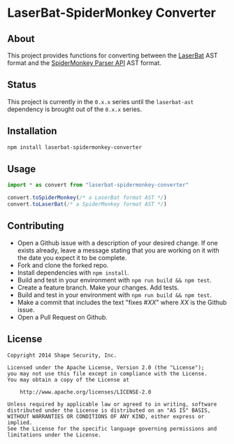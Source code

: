 LaserBat-SpiderMonkey Converter
===============================


## About

This project provides functions for converting between the
[LaserBat](https://github.com/shapesecurity/laserbat) AST format and the
[SpiderMonkey Parser API](https://developer.mozilla.org/en-US/docs/Mozilla/Projects/SpiderMonkey/Parser_API)
AST format.


## Status

This project is currently in the `0.x.x` series until the `laserbat-ast` dependency is brought out of the `0.x.x` series.


## Installation

```sh
npm install laserbat-spidermonkey-converter
```


## Usage

```js
import * as convert from "laserbat-spidermonkey-converter"

convert.toSpiderMonkey(/* a LaserBat format AST */)
convert.toLaserBat(/* a SpiderMonkey format AST */)
```


## Contributing

* Open a Github issue with a description of your desired change. If one exists already, leave a message stating that you are working on it with the date you expect it to be complete.
* Fork and clone the forked repo.
* Install dependencies with `npm install`.
* Build and test in your environment with `npm run build && npm test`.
* Create a feature branch. Make your changes. Add tests.
* Build and test in your environment with `npm run build && npm test`.
* Make a commit that includes the text "fixes #*XX*" where *XX* is the Github issue.
* Open a Pull Request on Github.


## License

    Copyright 2014 Shape Security, Inc.

    Licensed under the Apache License, Version 2.0 (the "License");
    you may not use this file except in compliance with the License.
    You may obtain a copy of the License at

        http://www.apache.org/licenses/LICENSE-2.0

    Unless required by applicable law or agreed to in writing, software
    distributed under the License is distributed on an "AS IS" BASIS,
    WITHOUT WARRANTIES OR CONDITIONS OF ANY KIND, either express or implied.
    See the License for the specific language governing permissions and
    limitations under the License.
